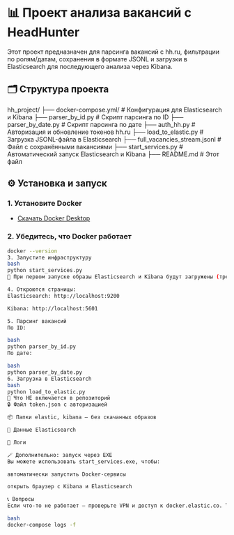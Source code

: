 # 📊 Проект анализа вакансий с HeadHunter

Этот проект предназначен для парсинга вакансий с hh.ru, фильтрации по ролям/датам, сохранения в формате JSONL и загрузки в Elasticsearch для последующего анализа через Kibana.

## 🗂️ Структура проекта

hh_project/
├── docker-compose.yml/ # Конфигурация для Elasticsearch и Kibana
├── parser_by_id.py # Скрипт парсинга по ID
├── parser_by_date.py # Скрипт парсинга по дате
├── auth_hh.py # Авторизация и обновление токенов hh.ru
├── load_to_elastic.py # Загрузка JSONL-файла в Elasticsearch
├── full_vacancies_stream.jsonl # Файл с сохранёнными вакансиями
├── start_services.py # Автоматический запуск Elasticsearch и Kibana
├── README.md # Этот файл


## ⚙️ Установка и запуск

### 1. Установите Docker

- [Скачать Docker Desktop](https://www.docker.com/products/docker-desktop/)

### 2. Убедитесь, что Docker работает

```bash
docker --version
3. Запустите инфраструктуру
bash
python start_services.py
🔐 При первом запуске образы Elasticsearch и Kibana будут загружены (требуется VPN из РФ).

4. Откроются страницы:
Elasticsearch: http://localhost:9200

Kibana: http://localhost:5601

5. Парсинг вакансий
По ID:

bash
python parser_by_id.py
По дате:

bash
python parser_by_date.py
6. Загрузка в Elasticsearch
bash
python load_to_elastic.py
📁 Что НЕ включается в репозиторий
🔒 Файл token.json с авторизацией

📦 Папки elastic, kibana — без скачанных образов

🐘 Данные Elasticsearch

🛑 Логи

🪄 Дополнительно: запуск через EXE
Вы можете использовать start_services.exe, чтобы:

автоматически запустить Docker-сервисы

открыть браузер с Kibana и Elasticsearch

📞 Вопросы
Если что-то не работает — проверьте VPN и доступ к docker.elastic.co. Также проверьте логи с помощью:

bash
docker-compose logs -f